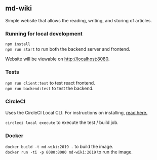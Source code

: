 ## md-wiki
Simple website that allows the reading, writing, and storing of articles.

### Running for local development

`npm install`  
`npm run start` to run both the backend server and frontend.  

Website will be viewable on [http://localhost:8080](http://localhost:8080).  

### Tests

`npm run client:test` to test react frontend.  
`npm run backend:test` to test the backend.  

### CircleCI

Uses the CircleCI Local CLI. For instructions on installing, [read here.](https://circleci.com/docs/2.0/local-cli/)  

`circleci local execute` to execute the test / build job.  

### Docker

`docker build -t md-wiki:2019 .` to build the image.  
`docker run -ti -p 8080:8080 md-wiki:2019` to run the image.
